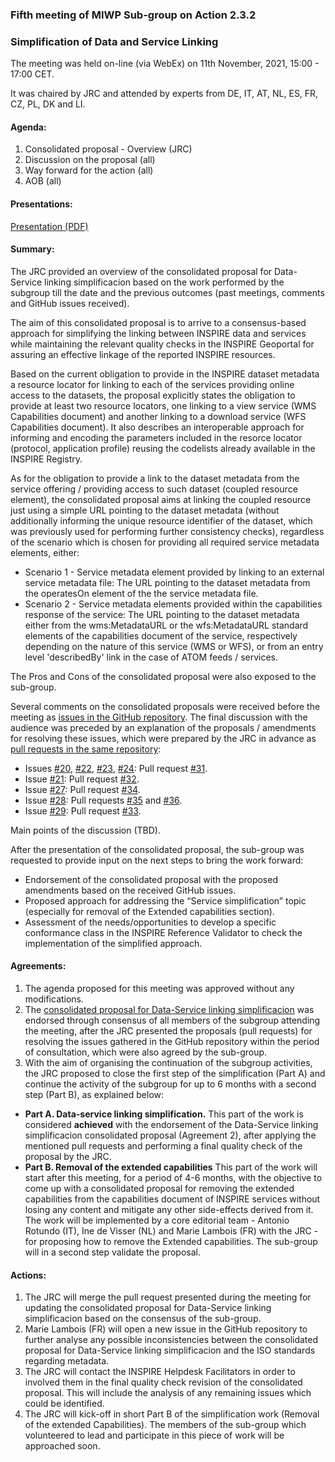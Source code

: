 ### Fifth meeting of MIWP Sub-group on Action 2.3.2

### Simplification of Data and Service Linking 

The meeting was held on-line (via WebEx) on 11th November, 2021, 15:00 - 17:00 CET.

It was chaired by JRC and attended by experts from DE, IT, AT, NL, ES, FR, CZ, PL, DK and LI.

#### Agenda:

1. Consolidated proposal - Overview (JRC)
2.	Discussion on the proposal (all)
3.	Way forward for the action (all)
4.	AOB (all)

#### Presentations:

[Presentation (PDF)](https://github.com/jescriu/gp-data-service-linking-simplification/blob/main/meetings/2021-11-11/MIWP_Sub-group_2.3.2_Simplification_20211111_meeting.pdf)

#### Summary:

The JRC provided an overview of the consolidated proposal for Data-Service linking simplificacion based on the work performed by the subgroup till the date and the previous outcomes (past meetings, comments and GitHub issues received).

The aim of this consolidated proposal is to arrive to a consensus-based approach for simplifying the linking between INSPIRE data and services while maintaining the relevant quality checks in the INSPIRE Geoportal for assuring an effective linkage of the reported INSPIRE resources.

Based on the current obligation to provide in the INSPIRE dataset metadata a resource locator for linking to each of the services providing online access to the datasets, the proposal explicitly states the obligation to provide at least two resource locators, one linking to a view service (WMS Capabilities document) and another linking to a download service (WFS Capabilities document). It also describes an interoperable approach for informing and encoding the parameters included in the resorce locator (protocol, application profile) reusing the codelists already available in the INSPIRE Registry.

As for the obligation to provide a link to the dataset metadata from the service offering / providing access to such dataset (coupled resource element), the consolidated proposal aims at linking the coupled resource just using a simple URL pointing to the dataset metadata (without additionally informing the unique resource identifier of the dataset, which was previously used for performing further consistency checks), regardless of the scenario which is chosen for providing all required service metadata elements, either:
* Scenario 1 - Service metadata element provided by linking to an external service metadata file: The URL pointing to the dataset metadata from the operatesOn element of the the service metadata file.
* Scenario 2 - Service metadata elements provided within the capabilities response of the service: The URL pointing to the dataset metadata either from the wms:MetadataURL or the wfs:MetadataURL standard elements of the capabilities document of the service, respectively depending on the nature of this service (WMS or WFS), or from an entry level 'describedBy' link in the case of ATOM feeds / services.

The Pros and Cons of the consolidated proposal were also exposed to the sub-group.

Several comments on the consolidated proposals were received before the meeting as [issues in the GitHub repository](https://github.com/INSPIRE-MIF/gp-data-service-linking-simplification/issues). The final discussion with the audience was preceded by an explanation of the proposals / amendments for resolving these issues, which were prepared by the JRC in advance as [pull requests in the same repository](https://github.com/INSPIRE-MIF/gp-data-service-linking-simplification/pulls):
* Issues [#20](https://github.com/INSPIRE-MIF/gp-data-service-linking-simplification/issues/20), [#22](https://github.com/INSPIRE-MIF/gp-data-service-linking-simplification/issues/22), [#23](https://github.com/INSPIRE-MIF/gp-data-service-linking-simplification/issues/23), [#24](https://github.com/INSPIRE-MIF/gp-data-service-linking-simplification/issues/24): Pull request [#31](https://github.com/INSPIRE-MIF/gp-data-service-linking-simplification/pull/31).
* Issue [#21](https://github.com/INSPIRE-MIF/gp-data-service-linking-simplification/issues/21): Pull request [#32](https://github.com/INSPIRE-MIF/gp-data-service-linking-simplification/pull/32).
* Issue [#27](https://github.com/INSPIRE-MIF/gp-data-service-linking-simplification/issues/27): Pull request [#34](https://github.com/INSPIRE-MIF/gp-data-service-linking-simplification/pull/34).
* Issue [#28](https://github.com/INSPIRE-MIF/gp-data-service-linking-simplification/issues/28): Pull requests [#35](https://github.com/INSPIRE-MIF/gp-data-service-linking-simplification/pull/35) and [#36](https://github.com/INSPIRE-MIF/gp-data-service-linking-simplification/pull/36).
* Issue [#29](https://github.com/INSPIRE-MIF/gp-data-service-linking-simplification/issues/29): Pull request [#33](https://github.com/INSPIRE-MIF/gp-data-service-linking-simplification/pull/33).

Main points of the discussion (TBD).

After the presentation of the consolidated proposal, the sub-group was requested to provide input on the next steps to bring the work forward:
* Endorsement of the consolidated proposal with the proposed amendments based on the received GitHub issues.
* Proposed approach for addressing the “Service simplification” topic (especially for removal of the Extended capabilities section).
* Assessment of the needs/opportunities to develop a specific conformance class in the INSPIRE Reference Validator to check the implementation of the simplified approach.

#### Agreements:

1. The agenda proposed for this meeting was approved without any modifications.
2. The [consolidated proposal for Data-Service linking simplificacion](https://github.com/INSPIRE-MIF/gp-data-service-linking-simplification/blob/main/proposals/JRC/ds-linking-simplification-good-practice.md) was endorsed through consensus of all members of the subgroup attending the meeting, after the JRC presented the proposals (pull requests) for resolving the issues gathered in the GitHub repository within the period of consultation, which were also agreed by the sub-group.
3. With the aim of organising the continuation of the subgroup activities, the JRC proposed to close the first step of the simplification (Part A) and continue the activity of the subgroup for up to 6 months with a second step (Part B), as explained below:
  * **Part A. Data-service linking simplification.**
This part of the work is considered **achieved** with the endorsement of the Data-Service linking simplificacion consolidated proposal (Agreement 2), after applying the mentioned pull requests and performing a final quality check of the proposal by the JRC.
  * **Part B. Removal of the extended capabilities**
This part of the work will start  after this meeting, for a period of 4-6 months, with the objective to come up with a consolidated proposal for removing the extended capabilities from the capabilities document of INSPIRE services without losing any content and mitigate any other side-effects derived from it. 
The work will be implemented by a core editorial team - Antonio Rotundo (IT), Ine de Visser (NL) and Marie Lambois (FR) with the JRC - for proposing how to remove the Extended capabilities. The sub-group will in a second step validate the proposal.

#### Actions:

1. The JRC will merge the pull request presented during the meeting for updating the consolidated proposal for Data-Service linking simplificacion based on the consensus of the sub-group.
2. Marie Lambois (FR) will open a new issue in the GitHub repository to further analyse any possible inconsistencies between the consolidated proposal for Data-Service linking simplificacion and the ISO standards regarding metadata.
3. The JRC will contact the INSPIRE Helpdesk Facilitators in order to involved them in the final quality check revision of the consolidated proposal. This will include the analysis of any remaining issues which could be identified.
4. The JRC will kick-off in short Part B of the simplification work (Removal of the extended Capabilities). The members of the sub-group which volunteered to lead and participate in this piece of work will be approached soon.
